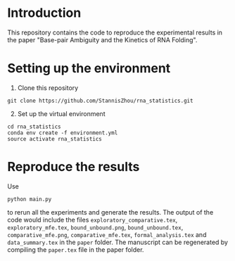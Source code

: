 # Introduction

This repository contains the code to reproduce the experimental results in the paper "Base-pair Ambiguity and the Kinetics of RNA Folding".

# Setting up the environment

1. Clone this repository
```
git clone https://github.com/StannisZhou/rna_statistics.git
```

2. Set up the virtual environment
```
cd rna_statistics
conda env create -f environment.yml
source activate rna_statistics
```

# Reproduce the results

Use
```
python main.py
```
to rerun all the experiments and generate the results. The output of the code would include the files `exploratory_comparative.tex`, `exploratory_mfe.tex`, `bound_unbound.png`, `bound_unbound.tex`, `comparative_mfe.png`, `comparative_mfe.tex`, `formal_analysis.tex` and `data_summary.tex` in the `paper` folder. The manuscript can be regenerated by compiling the `paper.tex` file in the paper folder.
